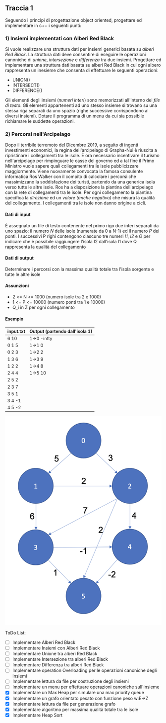## Traccia 1
Seguendo i principi di progettazione object oriented, progettare ed implementare in c++ i seguenti punti:

### 1) Insiemi implementati con Alberi Red Black
Si vuole realizzare una struttura dati per insiemi generici basata su *alberi Red Black*. La struttura dati deve consentire di eseguire le operazioni canoniche di *unione*, *intersezione* e *differenza* tra due insiemi. Progettare ed implementare una struttura dati basata su alberi Red Black in cui ogni albero rappresenta un inesieme che consenta di effettuare le seguenti operazioni:

- UNION()
- INTERSECT()
- DIFFERENCE()

Gli elementi degli insiemi (*numeri interi*) sono memorizzati all'interno del *file di testo*. Gli elementi appartenenti ad uno stesso insieme si trovano su una stessa riga separati da uno spazio (righe successive corrispondono ai diversi insiemi). Dotare il programma di un menu da cui sia possibile richiamare le suddette operazioni.

### 2) Percorsi nell'Arcipelago
Dopo il terribile terremoto del Dicembre 2019, a seguito di ingenti investimenti economici, la regina dell'arcipelago di Grapha-Nui è riuscita a ripristinare i collegamenti tra le isole. È ora necessario incentivare il turismo nell'arcipelago per rimpinguare le casse del governo ed a tal fine il Primo Ministro vuole sapere quali collegamenti tra le isole pubblicizzare maggiormente. Viene nuovamente convocata la famosa consulente informatica Ros Walker con il compito di calcolare i percorsi che massimizzano la soddisfazione dei turisti, partendo da una generica isola verso tutte le altre isole. Ros ha a disposizione la piantina dell'arcipelago con la rete di collegamenti tra le isole. Per ogni collegamento la piantina specifica la *direzione* ed un *valore (anche negativo)* che misura la qualità del collegamento. I collegamenti tra le isole non danno origine a cicli.

#### Dati di input
È assegnato un file di testo contenente nel primo rigo due interi separati da uno spazio: il numero *N* delle isole (numerate da 0 a N-1) ed il numero *P* dei ponti. I successivi P righi contengono ciascuno tre numeri *I1*, *I2* e *Q* per indicare che è possibile raggiungere l'isola I2 dall'isola I1 dove Q rappresenta la qualità del collegamento

#### Dati di output
Determinare i percorsi con la massima qualità totale tra l'isola sorgente e tutte le altre isole

#### Assunzioni
- 2 <= N <= 1000  (numero isole tra 2 e 1000)
- 1 <= P <= 10000 (numero ponti tra 1 e 10000)
- Q_i in Z per ogni collegamento

#### Esempio
input.txt | Output (partendo dall'isola 1)
--------- | ------------------------------
6 10 | 1->0 -infty
0 1 5 | 1->1 0
0 2 3 | 1->2 2
1 3 6 | 1->3 9
1 2 2 | 1->4 8
2 4 4 | 1->5 10
2 5 2 |
2 3 7 |
3 5 1 |
3 4 -1|
4 5 -2|

![Grafo esempio](/images/Grafo.png)

ToDo List:
- [ ] Implementare Alberi Red Black
- [ ] Implementare Insiemi con Alberi Red Black
- [ ] Implementare Unione tra alberi Red Black
- [ ] Implementare Intersezione tra alberi Red Black
- [ ] Implementare Differenza tra alberi Red Black
- [ ] Implementare operation Overloading per le operazioni canoniche degli insiemi
- [ ] Implementare lettura da file per costruzione degli insiemi
- [ ] Implementare un menu per effettuare operazioni canoniche sull'insieme
- [X] Implementare un Max Heap per simulare una max priority queue
- [X] Implementare un grafo orientato pesato con funzione peso w:E->Z
- [X] Implementare lettura da file per generazione grafo
- [X] Implementare algoritmo per massima qualità totale tra le isole
- [X] Implementare Heap Sort

